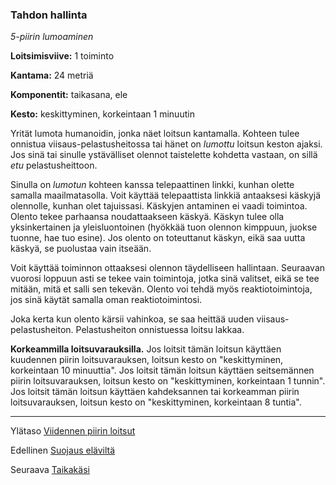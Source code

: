 ### Tahdon hallinta

*5-piirin lumoaminen*

**Loitsimisviive:** 1 toiminto

**Kantama:** 24 metriä

**Komponentit:** taikasana, ele

**Kesto:** keskittyminen, korkeintaan 1 minuutin

Yrität lumota humanoidin, jonka näet loitsun kantamalla. Kohteen tulee onnistua viisaus-pelastusheitossa tai hänet on *lumottu* loitsun keston ajaksi. Jos sinä tai sinulle ystävälliset olennot taistelette kohdetta vastaan, on sillä *etu* pelastusheittoon.

Sinulla on *lumotun* kohteen kanssa telepaattinen linkki, kunhan olette samalla maailmatasolla. Voit käyttää telepaattista linkkiä antaaksesi käskyjä olennolle, kunhan olet tajuissasi. Käskyjen antaminen ei vaadi toimintoa. Olento tekee parhaansa noudattaakseen käskyä. Käskyn tulee olla yksinkertainen ja yleisluontoinen (hyökkää tuon olennon kimppuun, juokse tuonne, hae tuo esine). Jos olento on toteuttanut käskyn, eikä saa uutta käskyä, se puolustaa vain itseään.

Voit käyttää toiminnon ottaaksesi olennon täydelliseen hallintaan. Seuraavan vuorosi loppuun asti se tekee vain toimintoja, jotka sinä valitset, eikä se tee mitään, mitä et salli sen tekevän. Olento voi tehdä myös reaktiotoimintoja, jos sinä käytät samalla oman reaktiotoimintosi.

Joka kerta kun olento kärsii vahinkoa, se saa heittää uuden viisaus-pelastusheiton. Pelastusheiton onnistuessa loitsu lakkaa.

**Korkeammilla loitsuvarauksilla.** Jos loitsit tämän loitsun käyttäen kuudennen piirin loitsuvarauksen, loitsun kesto on "keskittyminen, korkeintaan 10 minuuttia". Jos loitsit tämän loitsun käyttäen seitsemännen piirin loitsuvarauksen, loitsun kesto on "keskittyminen, korkeintaan 1 tunnin". Jos loitsit tämän loitsun käyttäen kahdeksannen tai korkeamman piirin loitsuvarauksen, loitsun kesto on "keskittyminen, korkeintaan 8 tuntia".

---

Ylätaso [Viidennen piirin loitsut](5_piirin_loitsut.md)

Edellinen [Suojaus eläviltä](Suojaus_eläviltä.md)

Seuraava [Taikakäsi](Taikakäsi.md)

